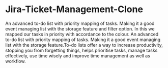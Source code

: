 # Jira-Ticket-Management-Clone
An advanced to-do list with priority mapping of tasks. Making it a good event managing list with the storage feature and filter option.
In this we mapped our tasks in priority with accordance to the colour.
An advanced to-do list with priority mapping of tasks. Making it a good event managing list with the storage feature.To-do lists offer a way to increase productivity, stopping you from forgetting things, helps prioritise tasks, manage tasks effectively, use time wisely and improve time management as well as workflow.
